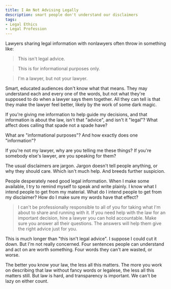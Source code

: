 ```yaml
---
title: I Am Not Advising Legally
description: smart people don't understand our disclaimers
tags:
- Legal Ethics
- Legal Profession
---
```


Lawyers sharing legal information with nonlawyers often throw in something like:

> This isn't legal advice.

> This is for informational purposes only.

> I'm a lawyer, but not your lawyer.

Smart, educated audiences don't know what that means.  They may understand each and every one of the words, but not what they're supposed to do when a lawyer says them together.  All they can tell is that they make the lawyer feel better, likely by the work of some dark magic.

If you're giving me information to help guide my decisions, and that information is about the law, isn't that "advice", and isn't it "legal"?  What affect does calling that spade not a spade have?

What are "informational purposes"?  And how exactly does one "information"?

If you're not my lawyer, why are you telling me these things?  If you're somebody else's lawyer, are you speaking for them?

The usual disclaimers are jargon.  Jargon doesn't tell people anything, or why they should care.  Which isn't much help.  And breeds further suspicion.

People desperately need good legal information.  When I make some available, I try to remind myself to speak and write plainly.  I know what I intend people to get from my material.  What do I intend people to get from my disclaimer?  How do I make sure my words have that effect?

> I can't be professionally responsible to all of you for taking what I'm about to share and running with it.  If you need help with the law for an important decision, hire a lawyer you can hold accountable.  Make sure you answer all their questions.  The answers will help them give the right advice just for you.

This is much longer than "this isn't legal advice".  I suppose I could cut it down.  But I'm not really concerned.  Four sentences people can understand and act on are worth something.  Four words they can't are wasted, or worse.

The better you know your law, the less all this matters.  The more you work on describing that law without fancy words or legalese, the less all this matters still.  But law is hard, and transparency is important.  We can't be lazy on either count.

